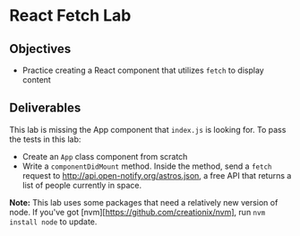 # React Fetch Lab
 
## Objectives

- Practice creating a React component that utilizes `fetch` to display content

## Deliverables

This lab is missing the App component that `index.js` is looking for. To pass
the tests in this lab:

- Create an `App` class component from scratch
- Write a `componentDidMount` method. Inside the method, send a `fetch` request to
  http://api.open-notify.org/astros.json, a free API that returns a list of people
  currently in space.

**Note:** This lab uses some packages that need a relatively new version of
node. If you've got [nvm][https://github.com/creationix/nvm], run
`nvm install node` to update.
